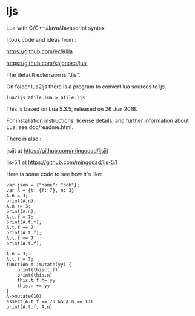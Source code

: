 # ljs
Lua with C/C++/Java/Javascript syntax

I took code and ideas from :

https://github.com/ex/Killa

https://github.com/sajonoso/jual



The default extension is ".ljs".

On folder lua2ljs there is a program to convert lua sources to ljs.

```
lua2ljs afile.lua > afile.ljs
```

This is based on Lua 5.3.5, released on 26 Jun 2018.

For installation instructions, license details, and
further information about Lua, see doc/readme.html.

There is also :

ljsjit at https://github.com/mingodad/ljsjit

ljs-5.1 at https://github.com/mingodad/ljs-5.1

Here is some code to see how it's like:

```
var json = {"name": "bob"};
var A = {t: {f: 7}, n: 3}
A.n = 3;
print(A.n);
A.n += 3;
print(A.n);
A.t.f = 7;
print(A.t.f);
A.t.f += 7;
print(A.t.f);
A.t.f += 7
print(A.t.f);

A.n = 3;
A.t.f = 7;
function A::mutate(yy) {
    print(this.t.f)
    print(this.n)
    this.t.f *= yy
    this.n += yy
}
A->mutate(10)
assert(A.t.f == 70 && A.n == 13)
print(A.t.f, A.n)

```

